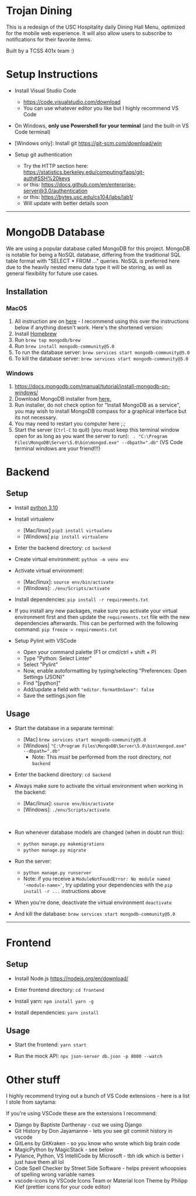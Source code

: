 # Trojan Dining
This is a redesign of the USC Hospitality daily Dining Hall Menu, optimized for the mobile web experience. It will also allow users to subscribe to notifications for their favorite items. 

Built by a TCSS 401x team :)

# Setup Instructions

- Install Visual Studio Code 
    - https://code.visualstudio.com/download
    - You can use whatever editor you like but I highly recommend VS Code

- On Windows, <b>only use Powershell for your terminal</b> (and the built-in VS Code terminal)

- \[Windows only]: Install git 
https://git-scm.com/download/win

- Setup git authentication 
    - Try the HTTP section here: https://statistics.berkeley.edu/computing/faqs/git-auth#SSH%20keys
    - or this: https://docs.github.com/en/enterprise-server@3.0/authentication
    - or this: https://bytes.usc.edu/cs104/labs/lab1/
    - Will update with better details soon

---

# MongoDB Database
We are using a popular database called MongoDB for this project. MongoDB is notable for being a NoSQL database, differing from the traditional SQL table format with "SELECT * FROM ..." queries. NoSQL is preferred here due to the heavily nested menu data type it will be storing, as well as general flexibility for future use cases.

## Installation
### MacOS
1. All instruction are on <a href="https://docs.mongodb.com/manual/tutorial/install-mongodb-on-os-x/">here</a> - I recommend using this over the instructions below if anything doesn't work. Here's the shortened version:
2. Install <a href="https://brew.sh/#install">Homebrew</a> 
3. Run `brew tap mongodb/brew`
4. Run `brew install mongodb-community@5.0`
5. To run the database server: `brew services start mongodb-community@5.0`
6. To kill the database server: `brew services start mongodb-community@5.0`

### Windows
1. https://docs.mongodb.com/manual/tutorial/install-mongodb-on-windows/
2. Download MongoDB installer from <a href="https://www.mongodb.com/try/download/community?tck=docs_server">here.</a>
3. Run installer, do not check option for "Install MongoDB as a service", you may wish to install MongoDB compass for a graphical interface but its not necessary.
4.  You may need to restart you computer here ;.;
5. Start the server (`Ctrl-C` to quit) (you must keep this terminal window open for as long as you want the server to run): ` . "C:\Program Files\MongoDB\Server\5.0\bin\mongod.exe" --dbpath=".db"` (VS Code terminal windows are your friend!!!)


# Backend

## Setup

- Install <a href="https://www.python.org/downloads/">python 3.10</a>

- Install virtualenv 
    - [Mac/linux] `pip3 install virtualenv`
    - [Windows] `pip install virtualenv`

- Enter the backend directory: `cd backend`

- Create virtual environment: `python -m venv env`

- Activate virtual environment:
    - \[Mac/linux]: `source env/bin/activate`
    - \[Windows]: `./env/Scripts/activate`

- Install dependencies: `pip install -r requirements.txt`

- If you install any new packages, make sure you activate your virtual environment first and then update the `requirements.txt` file with the new dependencies afterwards. This can be performed with the following command: `pip freeze > requirements.txt`

- Setup Pylint with VSCode
    - Open your command palette (F1 or cmd/ctrl + shift + P)
    - Type "Python: Select Linter"
    - Select "Pylint"
    - Now, enable autoformatting by typing/selecting "Preferences: Open Settings (JSON)"
    - Find "[python]"
    - Add/update a field with `"editor.formatOnSave": false`
    - Save the settings.json file


## Usage

- Start the database in a separate terminal:  
  - [Mac] `brew services start mongodb-community@5.0`
  - [Windows] `"C:\Program Files\MongoDB\Server\5.0\bin\mongod.exe" --dbpath=".db"`
    - Note: This *must* be performed from the root directory, *not* `backend`
    
- Enter the backend directory: `cd backend`
- Always make sure to activate the virtual environment when working in the backend:

    - \[Mac/linux]: `source env/bin/activate`
    - \[Windows]: `./env/Scripts/activate`

<br/>

- Run whenever database models are changed (when in doubt run this):
    - `python manage.py makemigrations`
    - `python manage.py migrate`

- Run the server:
    - `python manage.py runserver`
    - Note: if you receive a `ModuleNotFoundError: No module named '<module-name>'`, try updating your dependencies with the `pip install -r ...` instructions above 

- When you're done, deactivate the virtual environment `deactivate`

- And kill the database: `brew services start mongodb-community@5.0`

---
# Frontend

## Setup

- Install Node.js https://nodejs.org/en/download/

- Enter frontend directory:
`cd frontend`

- Install yarn: `npm install yarn -g`

- Install dependencies:
`yarn install`


## Usage

- Start the frontend:
`yarn start`

- Run the mock API:
`npx json-server db.json -p 8000 --watch`
# Other stuff

I highly recommend trying out a bunch of VS Code extensions - here is a list I stole from saytama:

If you're using VSCode these are the extensions I recommend:
- Django by Baptiste Darthenay - cuz we using Django
- Git History by Don Jayamanne - lets you see git commit history in vscode
- GitLens by GitKraken - so you know who wrote which big brain code
- MagicPython by MagicStack - see below
- Pylance, Python, VS IntelliCode by Microsoft - tbh idk which is better i just have them all lol
- Code Spell Checker by Street Side Software - helps prevent whoopsies of spelling wrong variable names
- vscode-icons by VSCode Icons Team or Material Icon Theme by Philipp Kief (prettier icons for your code editor)
